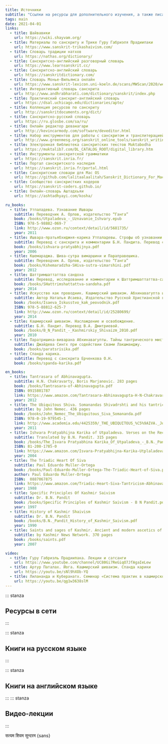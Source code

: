 ```yaml
---
title: Источники
subtitle: "Ссылки на ресурсы для дополнительного изучения, а также писания и исследования в формате электронных книг"
tags: main
date: 2021-04-01
links:
  - title: Шайвавики
    url: https://wiki.shayvam.org/
  - title: Материалы по санскриту и Трике Гуру Габриэля Прадиипаки
    url: https://www.sanskrit-trikashaivism.com/
  - title: Словарь традиции натхов
    url: https://nathas.org/dictionary/
  - title: Санскритско-английский разговорный словарь
    url: https://www.learnsanskrit.cc/
  - title: Санскритско-английский словарь
    url: https://sanskritdictionary.com/
  - title: Словарь Монье-Вильямса онлайн
    url: https://www.sanskrit-lexicon.uni-koeln.de/scans/MWScan/2020/web/webtc2/index.php
  - title: Интерактивный словарь санскрита
    url: http://www.andhrabharati.com/dictionary/sanskrit/index.php
  - title: Практический санскрит-английский словарь
    url: https://dsal.uchicago.edu/dictionaries/apte/
  - title: Коллекция ресурсов по санскриту
    url: http://sanskritdocuments.org/dict/
  - title: Санскритско-русский словарь
    url: https://ru.glosbe.com/sa/ru/
  - title: Онлайн редактор деванагари
    url: http://kevincarmody.com/software/deveditor.html
  - title: Набор инструментов для работы с санскритом и транслитерацией
    url: http://www.greenmesg.org/sanskrit_online_tools/sanskrit_writing_pad.php
  - title: Электронная библиотека санскритских текстов Muktabodha
    url: https://muktalib7.com/DL_CATALOG_ROOT/digital_library.htm
  - title: Инструменты санскритской грамматики
    url: https://sanskrit.inria.fr/
  - title: Портал санскритского наследия
    url: https://sanskrit.inria.fr/portal.html
  - title: Санскритские словари для Mac OS
    url: https://github.com/lalitaalaalitah/Sanskrit_Dictionary_For_MacOs
  - title: Сообщество санскристких кодеров
    url: https://sanskrit-coders.github.io/
  - title: Онлайн-словарь Аштадхьяи
    url: https://ashtadhyayi.com/kosha/

ru_books:
  - title: Утпаладева. Узнавание Ишвары
    subtitle: Переводчик А. Орлов, издательство “Ганга”
    book: /books/Utpaladeva_-_Uznavanie_Ishvary.epub
    ISBN: 978-5-98882-069-7
    link: http://www.ozon.ru/context/detail/id/5681735/
    year: 2011
  - title: Ишвара-пратьябхиджня-карика Утпаладевы. Строфы об узнавании Бога
    subtitle: Перевод с санскрита и комментарии Б.Н. Пандита. Перевод с английского Ананта Виджняна Даса
    book: /books/ishvara-pratyabhijnya.pdf
    year: 2006
  - title: Кшемараджа. Шива-сутра вимаршини и Параправешика.
    subtitle: Переводчик А. Орлов, издательство “Ганга”
    book: /books/Kshemaradzha-SHiva-sutra-vimarshini.pdf
    year: 2012
  - title: Шаттримшаттаттва сандоха
    subtitle: Перевод, исследование и комментарии к Шаттримшаттаттва-сандохе В.П. Иванова в составе «Розенберговского сборника»
    book: /books/SHattrimshattattva-sandoha.pdf
    year: 2014
  - title: Искусство как проводник. Кашмирский шиваизм. Абхинавагупта и Кшемараджа.
    subtitle: Автор Наталья Исаева, Издательство Русской Христианской гуманитарной академии,
    book: /books/Isaeva_Iskusstvo_kak_peovodnik.pdf
    ISBN: 978-5-88812-625-7
    link: http://www.ozon.ru/context/detail/id/25280699/
    year: 2014
  - title: Кашмирский шиваизм. Наслаждение и освобождение.
    subtitle: Б.Н. Пандит. Перевод В.А. Дмитриевой.
    book: /books/B_N_Pandit_-_Kashmirskiy_Shivaizm_2010.pdf
    year: 2010
  - title: Паратришика-виварана Абхинавагупты. Тайны тантрического мистицизма.
    subtitle: Джайдева Сингх при содействии Свами Лакшманджу.
    book: /books/paratsrisika.pdf
  - title: Спанда карика.
    subtitle: Перевод с санскрита Ерченкова О.Н.
    book: /books/spanda-karika.pdf

en_books:
  - title: Tantrasara of Abhinavagupta.
    subtitle: H.N. Chakravarty, Boris Marjanovic. 283 pages
    book: /books/Tantrasara-of-Abhinavagupta.pdf
    ISBN: 0915801787
    link: https://www.amazon.com/Tantrasara-Abhinavagupta-H-N-Chakravarty/dp/0915801787
    year: 2012
  - title: The Ubiquitous Shiva. Somanandas Shivadrshti and his tantric Interlocutors
    subtitle: by John Nemec. 436 pages
    book: /books/John_Nemec_The_Ubiquitous_Siva_Somananda.pdf
    ISBN: 978-0-19-979545-1
    link: http://www.academia.edu/4425359/_THE_UBIQUITOUS_%C5%9AIVA._John_Nemec_
    year: 2011
  - title: Ishvara Pratyabhijna Karika of Utpaladeva. Verses on the Recognition of the Lord
    subtitle: Translated by B.N. Pandit. 315 pages
    book: /books/The_Isvara Pratyabhina Karika_Of_Utpaladeva_-_B.N._Pandit.pdf
    ISBN: 81-208-1785-0
    link: https://www.amazon.com/Isvara-Pratyabhijna-Karika-Utplaladeva-Recognition/dp/8120817850
    year: 2004
  - title: The Triadic Heart Of Siva
    subtitle: Paul Eduardo Muller-Ortega
    book: /books/Paul-Eduardo-Muller-Ortega-The-Triadic-Heart-of-Siva.pdf
    author: Paul Eduardo Muller-Ortega
    ISBN:  0887067875
    link: https://www.amazon.com/Triadic-Heart-Siva-Tantricism-Abhinavagupta/dp/0887067875
    year: 1988
  - title: Specific Principles Of Kashmir Saivism
    subtitle: Dr. B.N. Pandit
    book: /books/Specific Principles of Kashmir Saivism - B N Pandit.pdf
    year: 1997
  - title: History of Kashmir Shaivism
    subtitle: Dr. B.N. Pandit
    book: /books/B.N._Pandit_History_of_Kashmir_Saivism.pdf
    year: 1990
  - title: Saints and sages of Kashmir. Ancient and modern ascetics of Kashmir
    subtitle: by Kashmir News Network. 370 pages
    book: /books/saints.pdf
    year: 2007

video:
  - title: Гуру Габриэль Прадиипака. Лекции и сатсанги
    url: https://www.youtube.com/channel/UC80Gi7ReGiqO7JfAgaIeLew
  - title: Артур Паталах. Йога. Кашмирский шиваизм. Спанда карики
    url: https://youtu.be/sNl9hXOb-YQ
  - title: Лилананда и Куберанатх. Семинар «Система практик в кашмирском шиваизме»
    url: https://youtu.be/qg1w3638slM
---
```


::: stanza

## Ресурсы в сети

<list-links :links="$frontmatter.links" />

:::

::: stanza

## Книги на русском языке

<list-books :books="$frontmatter.ru_books" />

:::

::: stanza

## Книги на английском языке

<list-books :books="$frontmatter.en_books" />

:::
::: stanza

## Видео-лекции

<list-links :links="$frontmatter.video" />

:::

सत्यम शिवम सुन्दरम {sans}
